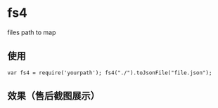 # fs4
files path to map

## 使用
``
var fs4 = require('yourpath');
fs4("./").toJsonFile("file.json");
``

## 效果（售后截图展示）
